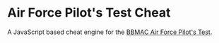 # Air Force Pilot's Test Cheat
A JavaScript based cheat engine for the [BBMAC Air Force Pilot's Test](http://bbmac.net/game/skill_test.htm).

